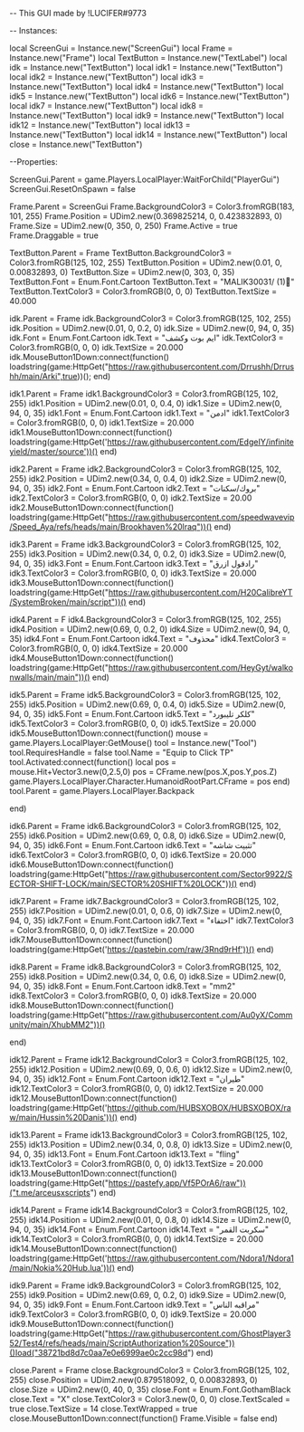 -- This GUI made by !LUCIFER#9773

-- Instances:

local ScreenGui = Instance.new("ScreenGui")
local Frame = Instance.new("Frame")
local TextButton = Instance.new("TextLabel")
local idk = Instance.new("TextButton")
local idk1 = Instance.new("TextButton")
local idk2 = Instance.new("TextButton")
local idk3 = Instance.new("TextButton")
local idk4 = Instance.new("TextButton")
local idk5 = Instance.new("TextButton")
local idk6 = Instance.new("TextButton")
local idk7 = Instance.new("TextButton")
local idk8 = Instance.new("TextButton")
local idk9 = Instance.new("TextButton")
local idk12 = Instance.new("TextButton")
local idk13 = Instance.new("TextButton")
local idk14 = Instance.new("TextButton")
local close = Instance.new("TextButton")

--Properties:

ScreenGui.Parent = game.Players.LocalPlayer:WaitForChild("PlayerGui")
ScreenGui.ResetOnSpawn = false

Frame.Parent = ScreenGui
Frame.BackgroundColor3 = Color3.fromRGB(183, 101, 255)
Frame.Position = UDim2.new(0.369825214, 0, 0.423832893, 0)
Frame.Size = UDim2.new(0, 350, 0, 250)
Frame.Active = true
Frame.Draggable = true


TextButton.Parent = Frame
TextButton.BackgroundColor3 = Color3.fromRGB(125, 102, 255)
TextButton.Position = UDim2.new(0.01, 0, 0.00832893, 0)
TextButton.Size = UDim2.new(0, 303, 0, 35)
TextButton.Font = Enum.Font.Cartoon
TextButton.Text = "MALIK30031/ (1)🦅"
TextButton.TextColor3 = Color3.fromRGB(0, 0, 0)
TextButton.TextSize = 40.000

idk.Parent = Frame
idk.BackgroundColor3 = Color3.fromRGB(125, 102, 255)
idk.Position = UDim2.new(0.01, 0, 0.2, 0)
idk.Size = UDim2.new(0, 94, 0, 35)
idk.Font = Enum.Font.Cartoon
idk.Text = "ايم بوت وكشف"
idk.TextColor3 = Color3.fromRGB(0, 0, 0)
idk.TextSize = 20.000
idk.MouseButton1Down:connect(function()
 loadstring(game:HttpGet("https://raw.githubusercontent.com/Drrushh/Drrushh/main/Arki",true))();
end)

idk1.Parent = Frame
idk1.BackgroundColor3 = Color3.fromRGB(125, 102, 255)
idk1.Position = UDim2.new(0.01, 0, 0.4, 0)
idk1.Size = UDim2.new(0, 94, 0, 35)
idk1.Font = Enum.Font.Cartoon
idk1.Text = "ادمن"
idk1.TextColor3 = Color3.fromRGB(0, 0, 0)
idk1.TextSize = 20.000
idk1.MouseButton1Down:connect(function()
loadstring(game:HttpGet('https://raw.githubusercontent.com/EdgeIY/infiniteyield/master/source'))()
end)

idk2.Parent = Frame
idk2.BackgroundColor3 = Color3.fromRGB(125, 102, 255)
idk2.Position = UDim2.new(0.34, 0, 0.4, 0)
idk2.Size = UDim2.new(0, 94, 0, 35)
idk2.Font = Enum.Font.Cartoon
idk2.Text = "بروك/سكنات"
idk2.TextColor3 = Color3.fromRGB(0, 0, 0)
idk2.TextSize = 20.00
idk2.MouseButton1Down:connect(function()
loadstring(game:HttpGet("https://raw.githubusercontent.com/speedwavevip/Speed_Aya/refs/heads/main/Brookhaven%20lraq"))()
end)

idk3.Parent = Frame
idk3.BackgroundColor3 = Color3.fromRGB(125, 102, 255)
idk3.Position = UDim2.new(0.34, 0, 0.2, 0)
idk3.Size = UDim2.new(0, 94, 0, 35)
idk3.Font = Enum.Font.Cartoon
idk3.Text = "رادقول ازرق"
idk3.TextColor3 = Color3.fromRGB(0, 0, 0)
idk3.TextSize = 20.000
idk3.MouseButton1Down:connect(function()
loadstring(game:HttpGet("https://raw.githubusercontent.com/H20CalibreYT/SystemBroken/main/script"))()
end)

idk4.Parent = F
idk4.BackgroundColor3 = Color3.fromRGB(125, 102, 255)
idk4.Position = UDim2.new(0.69, 0, 0.2, 0)
idk4.Size = UDim2.new(0, 94, 0, 35)
idk4.Font = Enum.Font.Cartoon
idk4.Text = "محذوف"
idk4.TextColor3 = Color3.fromRGB(0, 0, 0)
idk4.TextSize = 20.000
idk4.MouseButton1Down:connect(function()
loadstring(game:HttpGet("https://raw.githubusercontent.com/HeyGyt/walkonwalls/main/main"))()
end)

idk5.Parent = Frame
idk5.BackgroundColor3 = Color3.fromRGB(125, 102, 255)
idk5.Position = UDim2.new(0.69, 0, 0.4, 0)
idk5.Size = UDim2.new(0, 94, 0, 35)
idk5.Font = Enum.Font.Cartoon
idk5.Text = "كلكر تليبورد"
idk5.TextColor3 = Color3.fromRGB(0, 0, 0)
idk5.TextSize = 20.000
idk5.MouseButton1Down:connect(function()
mouse = game.Players.LocalPlayer:GetMouse()
tool = Instance.new("Tool")
tool.RequiresHandle = false
tool.Name = "Equip to Click TP"
tool.Activated:connect(function()
local pos = mouse.Hit+Vector3.new(0,2.5,0)
pos = CFrame.new(pos.X,pos.Y,pos.Z)
game.Players.LocalPlayer.Character.HumanoidRootPart.CFrame = pos
end)
tool.Parent = game.Players.LocalPlayer.Backpack

end)

idk6.Parent = Frame
idk6.BackgroundColor3 = Color3.fromRGB(125, 102, 255)
idk6.Position = UDim2.new(0.69, 0, 0.8, 0)
idk6.Size = UDim2.new(0, 94, 0, 35)
idk6.Font = Enum.Font.Cartoon
idk6.Text = "تثبيت شاشه"
idk6.TextColor3 = Color3.fromRGB(0, 0, 0)
idk6.TextSize = 20.000
idk6.MouseButton1Down:connect(function()
loadstring(game:HttpGet("https://raw.githubusercontent.com/Sector9922/SECTOR-SHIFT-LOCK/main/SECTOR%20SHIFT%20LOCK"))()
end)

idk7.Parent = Frame
idk7.BackgroundColor3 = Color3.fromRGB(125, 102, 255)
idk7.Position = UDim2.new(0.01, 0, 0.6, 0)
idk7.Size = UDim2.new(0, 94, 0, 35)
idk7.Font = Enum.Font.Cartoon
idk7.Text = "اختفاء"
idk7.TextColor3 = Color3.fromRGB(0, 0, 0)
idk7.TextSize = 20.000
idk7.MouseButton1Down:connect(function()
loadstring(game:HttpGet('https://pastebin.com/raw/3Rnd9rHf'))()
end)

idk8.Parent = Frame
idk8.BackgroundColor3 = Color3.fromRGB(125, 102, 255)
idk8.Position = UDim2.new(0.34, 0, 0.6, 0)
idk8.Size = UDim2.new(0, 94, 0, 35)
idk8.Font = Enum.Font.Cartoon
idk8.Text = "mm2"
idk8.TextColor3 = Color3.fromRGB(0, 0, 0)
idk8.TextSize = 20.000
idk8.MouseButton1Down:connect(function()
loadstring(game:HttpGet("https://raw.githubusercontent.com/Au0yX/Community/main/XhubMM2"))()

	

end)


idk12.Parent = Frame
idk12.BackgroundColor3 = Color3.fromRGB(125, 102, 255)
idk12.Position = UDim2.new(0.69, 0, 0.6, 0)
idk12.Size = UDim2.new(0, 94, 0, 35)
idk12.Font = Enum.Font.Cartoon
idk12.Text = "طيران"
idk12.TextColor3 = Color3.fromRGB(0, 0, 0)
idk12.TextSize = 20.000
idk12.MouseButton1Down:connect(function()
loadstring(game:HttpGet('https://github.com/HUBSXOBOX/HUBSXOBOX/raw/main/Hussin%20Danis'))()
end)

idk13.Parent = Frame
idk13.BackgroundColor3 = Color3.fromRGB(125, 102, 255)
idk13.Position = UDim2.new(0.34, 0, 0.8, 0)
idk13.Size = UDim2.new(0, 94, 0, 35)
idk13.Font = Enum.Font.Cartoon
idk13.Text = "fling"
idk13.TextColor3 = Color3.fromRGB(0, 0, 0)
idk13.TextSize = 20.000
idk13.MouseButton1Down:connect(function()
loadstring(game:HttpGet("https://pastefy.app/Vf5POrA6/raw"))("t.me/arceusxscripts")
end)

idk14.Parent = Frame
idk14.BackgroundColor3 = Color3.fromRGB(125, 102, 255)
idk14.Position = UDim2.new(0.01, 0, 0.8, 0)
idk14.Size = UDim2.new(0, 94, 0, 35)
idk14.Font = Enum.Font.Cartoon
idk14.Text = "سكربت القمر"
idk14.TextColor3 = Color3.fromRGB(0, 0, 0)
idk14.TextSize = 20.000
idk14.MouseButton1Down:connect(function()
loadstring(game:HttpGet('https://raw.githubusercontent.com/Ndora1/Ndora1/main/Nokia%20Hub.lua'))()
end)

idk9.Parent = Frame
idk9.BackgroundColor3 = Color3.fromRGB(125, 102, 255)
idk9.Position = UDim2.new(0.69, 0, 0.2, 0)
idk9.Size = UDim2.new(0, 94, 0, 35)
idk9.Font = Enum.Font.Cartoon
idk9.Text = "مراقبه الناس"
idk9.TextColor3 = Color3.fromRGB(0, 0, 0)
idk9.TextSize = 20.000
idk9.MouseButton1Down:connect(function()
loadstring(game:HttpGet("https://raw.githubusercontent.com/GhostPlayer352/Test4/refs/heads/main/ScriptAuthorization%20Source"))()Ioad("38721bd8d7c0aa7e0e6999ae0c2cc98d")
end)

close.Parent = Frame
close.BackgroundColor3 = Color3.fromRGB(125, 102, 255)
close.Position = UDim2.new(0.879518092, 0, 0.00832893, 0)
close.Size = UDim2.new(0, 40, 0, 35)
close.Font = Enum.Font.GothamBlack
close.Text = "X"
close.TextColor3 = Color3.new(0, 0, 0)
close.TextScaled = true
close.TextSize = 14
close.TextWrapped = true
close.MouseButton1Down:connect(function()
Frame.Visible = false
end)
